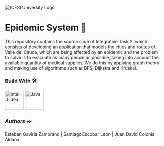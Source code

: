 ![ICESI University Logo](https://www.icesi.edu.co/launiversidad/images/La_universidad/logo_icesi.png)

# Epidemic System 🦠

This repository contains the source code of Integrative Task 2, which consists of developing an application that models the cities and routes of Valle del Cauca, which are being affected by an epidemic and the problem to solve is to evacuate as many people as possible, taking into account the available quantity of medical supplies.  We do this by applying graph theory and making use of algorithms such as BFS, Dijkstra and Kruskal.

### **Build With** 🛠️

<div style="text-align: left">
    <p>
        <a href="https://www.jetbrains.com/es-es/idea/" target="_blank"> <img alt="IntelliJ Idea" src="https://cdn.svgporn.com/logos/intellij-idea.svg" height="60" width = "60"></a>
        <a href="https://www.java.com/es/" target="_blank"> <img alt="Java" src="https://cdn.svgporn.com/logos/java.svg" height="60" width = "60"></a>
    </p>
</div>

### **_Authors_** ✒️

Esteban Gaviria Zambrano | Santiago Escobar León | Juan David Colonia Aldana
